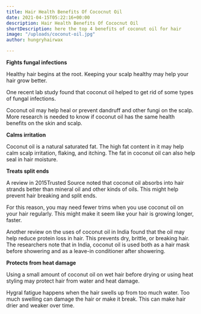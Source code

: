 ```yaml
---
title: Hair Health Benefits Of Cococnut Oil
date: 2021-04-15T05:22:16+00:00
description: Hair Health Benefits Of Cococnut Oil
shortDescription: here the top 4 benefits of coconut oil for hair
image: "/uploads/coconut-oil.jpg"
author: hungryhairwax

---
```

**Fights fungal infections**

Healthy hair begins at the root. Keeping your scalp healthy may help your hair grow better.

One recent lab study found that coconut oil helped to get rid of some types of fungal infections.

Coconut oil may help heal or prevent dandruff and other fungi on the scalp. More research is needed to know if coconut oil has the same health benefits on the skin and scalp.

**Calms irritation**

Coconut oil is a natural saturated fat. The high fat content in it may help calm scalp irritation, flaking, and itching. The fat in coconut oil can also help seal in hair moisture.

**Treats split ends**

A review in 2015Trusted Source noted that coconut oil absorbs into hair strands better than mineral oil and other kinds of oils. This might help prevent hair breaking and split ends.

For this reason, you may need fewer trims when you use coconut oil on your hair regularly. This might make it seem like your hair is growing longer, faster.

Another review on the uses of coconut oil in India found that the oil may help reduce protein loss in hair. This prevents dry, brittle, or breaking hair. The researchers note that in India, coconut oil is used both as a hair mask before showering and as a leave-in conditioner after showering.

**Protects from heat damage**

Using a small amount of coconut oil on wet hair before drying or using heat styling may protect hair from water and heat damage.

Hygral fatigue happens when the hair swells up from too much water. Too much swelling can damage the hair or make it break. This can make hair drier and weaker over time.
